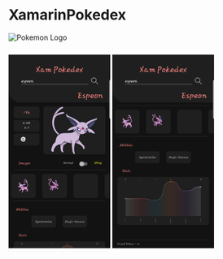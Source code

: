 # XamarinPokedex

![Pokemon Logo](https://p.kindpng.com/picc/s/108-1081861_pokemon-logo-png-free-pic-pokemon-trading-card.png)

<div class="row">
<img src="Screenshots/Image1.png" width=200, height=400 > 
<img src="Screenshots/Image2.png" width=200, height=400 > 
</div>
